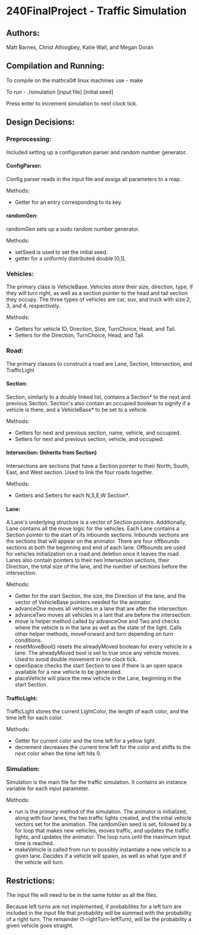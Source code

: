 # 240FinalProject - Traffic Simulation

## Authors:
Matt Barnes, Christ Athiogbey, Katie Wall, and Megan Doran

## Compilation and Running:
To compile on the mathcs0# linux machines use - make

To run - ./simulation [input file] [initial seed]

Press enter to increment simulation to next clock tick.

## Design Decisions:

### Preprocessing:
Included setting up a configuration parser and random number generator. 

#### ConfigParser:
Config parser reads in the input file and assigs all parameters to a map. 

Methods:
* Getter for an entry corresponding to its key.

#### randomGen:
randomGen sets up a sudo random number generator.

Methods:
* setSeed is used to set the initial seed.
* getter for a uniformly distributed double [0,1]. 

### Vehicles:
The primary class is VehicleBase. Vehicles store their size, direction, type, if they will turn right, as well as a section pointer to the head and tail section they occupy. The three types of vehicles are car, suv, and truck with size 2, 3, and 4, respectively.

Methods:
* Getters for vehicle ID, Direction, Size, TurnChoice, Head, and Tail.
* Setters for the Direction, TurnChoice, Head, and Tail.

### Road:
The primary classes to construct a road are Lane, Section, Intersection, and TrafficLight

#### Section:
Section, similarly to a doubly linked list, contains a Section* to the next and previous Section. Section's also contain an occupied boolean to signify if a vehicle is there, and a VehicleBase* to be set to a vehicle.

Methods:
* Getters for next and previous section, name, vehicle, and occupied.
* Setters for next and previous section, vehicle, and occupied.

#### Intersection: (Inherits from Section)
Intersections are sections that have a Section pointer to their North, South, East, and West section. Used to link the four roads together.

Methods:
* Getters and Setters for each N,S,E,W Section*.

#### Lane:
A Lane's underlying structure is a vector of Section pointers. Additionally, Lane contains all the move logic for the vehicles. Each Lane contains a Section pointer to the start of its inbounds sections. Inbounds sections are the sections that will appear on the animator. There are four offbounds sections at both the beginning and end of each lane. Offbounds are used for vehicles initialization on a road and deletion once it leaves the road. Lanes also contain pointers to their two Intersection sections, their Direction, the total size of the lane, and the number of sections before the intersection.

Methods:
* Getter for the start Section, the size, the Direction of the lane, and the vector of VehicleBase pointers needed for the animator. 
* advanceOne moves all vehicles in a lane that are after the intersection.
* advanceTwo moves all vehicles in a lant that are before the intersection.
* move is helper method called by advanceOne and Two and checks where the vehicle is in the lane as well as the state of the light. Calls other helper methods, moveForward and turn depending on turn conditions.
* resetMoveBool() resets the alreadyMoved boolean for every vehicle in a lane. The alreadyMoved bool is set to true once any vehicle moves. Used to avoid double movement in one clock tick. 
* openSpace checks the start Section to see if there is an open space available for a new vehicle to be generated.
* placeVehicle will place the new vehicle in the Lane, beginning in the start Section. 

#### TrafficLight:
TrafficLight stores the current LightColor, the length of each color, and the time left for each color.

Methods:
* Getter for current color and the time left for a yellow light.
* decrement decreases the current time left for the color and shifts to the next color when the time left hits 0. 

### Simulation:
Simulation is the main file for the traffic simulation. It contains an instance variable for each input parameter. 

Methods:
* run is the primary method of the simulation. The animator is initialized, along with four lanes, the two traffic lights created, and the intial vehicle vectors set for the animation. The randomGen seed is set, followed by a for loop that makes new vehicles, moves traffic, and updates the traffic lights, and updates the animator. The loop runs until the maximum input time is reached. 
* makeVehicle is called from run to possibly instantiate a new vehicle to a given lane. Decides if a vehicle will spawn, as well as what type and if the vehicle will turn.

## Restrictions:
The input file will need to be in the same folder as all the files.

Because left turns are not implemented, if probabilites for a left turn are included in the input file
that probability will be summed with the probability of a right turn. The remainder (1-rightTurn-leftTurn),
will be the probability a given vehicle goes straight.
